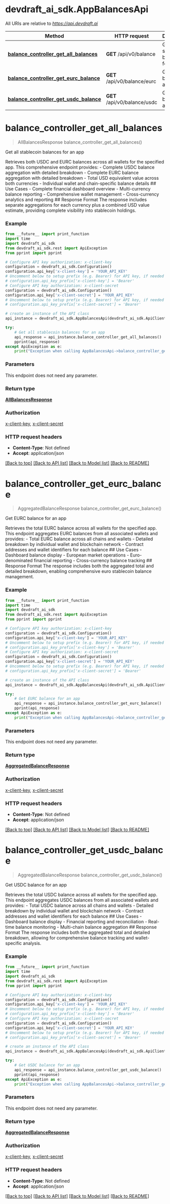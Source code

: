 # devdraft_ai_sdk.AppBalancesApi

All URIs are relative to *https://api.devdraft.ai*

Method | HTTP request | Description
------------- | ------------- | -------------
[**balance_controller_get_all_balances**](AppBalancesApi.md#balance_controller_get_all_balances) | **GET** /api/v0/balance | Get all stablecoin balances for an app
[**balance_controller_get_eurc_balance**](AppBalancesApi.md#balance_controller_get_eurc_balance) | **GET** /api/v0/balance/eurc | Get EURC balance for an app
[**balance_controller_get_usdc_balance**](AppBalancesApi.md#balance_controller_get_usdc_balance) | **GET** /api/v0/balance/usdc | Get USDC balance for an app

# **balance_controller_get_all_balances**
> AllBalancesResponse balance_controller_get_all_balances()

Get all stablecoin balances for an app

Retrieves both USDC and EURC balances across all wallets for the specified app.      This comprehensive endpoint provides: - Complete USDC balance aggregation with detailed breakdown - Complete EURC balance aggregation with detailed breakdown - Total USD equivalent value across both currencies - Individual wallet and chain-specific balance details  ## Use Cases - Complete financial dashboard overview - Multi-currency balance reporting - Comprehensive wallet management - Cross-currency analytics and reporting  ## Response Format The response includes separate aggregations for each currency plus a combined USD value estimate, providing complete visibility into stablecoin holdings.

### Example
```python
from __future__ import print_function
import time
import devdraft_ai_sdk
from devdraft_ai_sdk.rest import ApiException
from pprint import pprint

# Configure API key authorization: x-client-key
configuration = devdraft_ai_sdk.Configuration()
configuration.api_key['x-client-key'] = 'YOUR_API_KEY'
# Uncomment below to setup prefix (e.g. Bearer) for API key, if needed
# configuration.api_key_prefix['x-client-key'] = 'Bearer'
# Configure API key authorization: x-client-secret
configuration = devdraft_ai_sdk.Configuration()
configuration.api_key['x-client-secret'] = 'YOUR_API_KEY'
# Uncomment below to setup prefix (e.g. Bearer) for API key, if needed
# configuration.api_key_prefix['x-client-secret'] = 'Bearer'

# create an instance of the API class
api_instance = devdraft_ai_sdk.AppBalancesApi(devdraft_ai_sdk.ApiClient(configuration))

try:
    # Get all stablecoin balances for an app
    api_response = api_instance.balance_controller_get_all_balances()
    pprint(api_response)
except ApiException as e:
    print("Exception when calling AppBalancesApi->balance_controller_get_all_balances: %s\n" % e)
```

### Parameters
This endpoint does not need any parameter.

### Return type

[**AllBalancesResponse**](AllBalancesResponse.md)

### Authorization

[x-client-key](../README.md#x-client-key), [x-client-secret](../README.md#x-client-secret)

### HTTP request headers

 - **Content-Type**: Not defined
 - **Accept**: application/json

[[Back to top]](#) [[Back to API list]](../README.md#documentation-for-api-endpoints) [[Back to Model list]](../README.md#documentation-for-models) [[Back to README]](../README.md)

# **balance_controller_get_eurc_balance**
> AggregatedBalanceResponse balance_controller_get_eurc_balance()

Get EURC balance for an app

Retrieves the total EURC balance across all wallets for the specified app.      This endpoint aggregates EURC balances from all associated wallets and provides: - Total EURC balance across all chains and wallets - Detailed breakdown by individual wallet and blockchain network - Contract addresses and wallet identifiers for each balance  ## Use Cases - Dashboard balance display - European market operations - Euro-denominated financial reporting - Cross-currency balance tracking  ## Response Format The response includes both the aggregated total and detailed breakdown, enabling comprehensive euro stablecoin balance management.

### Example
```python
from __future__ import print_function
import time
import devdraft_ai_sdk
from devdraft_ai_sdk.rest import ApiException
from pprint import pprint

# Configure API key authorization: x-client-key
configuration = devdraft_ai_sdk.Configuration()
configuration.api_key['x-client-key'] = 'YOUR_API_KEY'
# Uncomment below to setup prefix (e.g. Bearer) for API key, if needed
# configuration.api_key_prefix['x-client-key'] = 'Bearer'
# Configure API key authorization: x-client-secret
configuration = devdraft_ai_sdk.Configuration()
configuration.api_key['x-client-secret'] = 'YOUR_API_KEY'
# Uncomment below to setup prefix (e.g. Bearer) for API key, if needed
# configuration.api_key_prefix['x-client-secret'] = 'Bearer'

# create an instance of the API class
api_instance = devdraft_ai_sdk.AppBalancesApi(devdraft_ai_sdk.ApiClient(configuration))

try:
    # Get EURC balance for an app
    api_response = api_instance.balance_controller_get_eurc_balance()
    pprint(api_response)
except ApiException as e:
    print("Exception when calling AppBalancesApi->balance_controller_get_eurc_balance: %s\n" % e)
```

### Parameters
This endpoint does not need any parameter.

### Return type

[**AggregatedBalanceResponse**](AggregatedBalanceResponse.md)

### Authorization

[x-client-key](../README.md#x-client-key), [x-client-secret](../README.md#x-client-secret)

### HTTP request headers

 - **Content-Type**: Not defined
 - **Accept**: application/json

[[Back to top]](#) [[Back to API list]](../README.md#documentation-for-api-endpoints) [[Back to Model list]](../README.md#documentation-for-models) [[Back to README]](../README.md)

# **balance_controller_get_usdc_balance**
> AggregatedBalanceResponse balance_controller_get_usdc_balance()

Get USDC balance for an app

Retrieves the total USDC balance across all wallets for the specified app.      This endpoint aggregates USDC balances from all associated wallets and provides: - Total USDC balance across all chains and wallets - Detailed breakdown by individual wallet and blockchain network - Contract addresses and wallet identifiers for each balance  ## Use Cases - Dashboard balance display - Financial reporting and reconciliation - Real-time balance monitoring - Multi-chain balance aggregation  ## Response Format The response includes both the aggregated total and detailed breakdown, allowing for comprehensive balance tracking and wallet-specific analysis.

### Example
```python
from __future__ import print_function
import time
import devdraft_ai_sdk
from devdraft_ai_sdk.rest import ApiException
from pprint import pprint

# Configure API key authorization: x-client-key
configuration = devdraft_ai_sdk.Configuration()
configuration.api_key['x-client-key'] = 'YOUR_API_KEY'
# Uncomment below to setup prefix (e.g. Bearer) for API key, if needed
# configuration.api_key_prefix['x-client-key'] = 'Bearer'
# Configure API key authorization: x-client-secret
configuration = devdraft_ai_sdk.Configuration()
configuration.api_key['x-client-secret'] = 'YOUR_API_KEY'
# Uncomment below to setup prefix (e.g. Bearer) for API key, if needed
# configuration.api_key_prefix['x-client-secret'] = 'Bearer'

# create an instance of the API class
api_instance = devdraft_ai_sdk.AppBalancesApi(devdraft_ai_sdk.ApiClient(configuration))

try:
    # Get USDC balance for an app
    api_response = api_instance.balance_controller_get_usdc_balance()
    pprint(api_response)
except ApiException as e:
    print("Exception when calling AppBalancesApi->balance_controller_get_usdc_balance: %s\n" % e)
```

### Parameters
This endpoint does not need any parameter.

### Return type

[**AggregatedBalanceResponse**](AggregatedBalanceResponse.md)

### Authorization

[x-client-key](../README.md#x-client-key), [x-client-secret](../README.md#x-client-secret)

### HTTP request headers

 - **Content-Type**: Not defined
 - **Accept**: application/json

[[Back to top]](#) [[Back to API list]](../README.md#documentation-for-api-endpoints) [[Back to Model list]](../README.md#documentation-for-models) [[Back to README]](../README.md)

